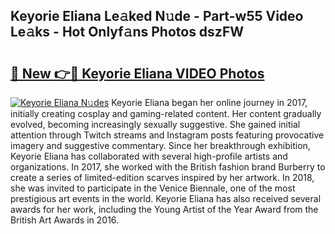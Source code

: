 ## Keyorie Eliana Le𝚊ked N𝚞de - Part-w55 Video Le𝚊ks - Hot Onlyf𝚊ns Photos dszFW

# <h2><a href="http://ac24291.deff.icu/?id=Keyorie+Eliana">🔗 New 👉🔴 Keyorie Eliana VIDEO Photos</a></h2>

[![Keyorie Eliana N𝚞des](https://i.imgur.com/rIISA9y.gif)](http://ac24291.deff.icu/?id=Keyorie+Eliana)
Keyorie Eliana began her online journey in 2017, initially creating cosplay and gaming-related content. Her content gradually evolved, becoming increasingly sexually suggestive. She gained initial attention through Twitch streams and Instagram posts featuring provocative imagery and suggestive commentary. Since her breakthrough exhibition, Keyorie Eliana has collaborated with several high-profile artists and organizations. In 2017, she worked with the British fashion brand Burberry to create a series of limited-edition scarves inspired by her artwork. In 2018, she was invited to participate in the Venice Biennale, one of the most prestigious art events in the world. Keyorie Eliana has also received several awards for her work, including the Young Artist of the Year Award from the British Art Awards in 2016.
